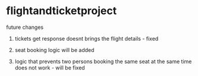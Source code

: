 # flightandticketproject

future changes 

1. tickets get response doesnt brings the flight details - fixed 

2. seat booking logic will be added

3. logic that prevents two persons booking the same seat at the same time does not work - will be fixed 

